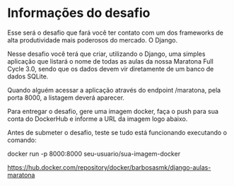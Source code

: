 # Informações do desafio

Esse será o desafio que fará você ter contato com um dos frameworks de alta produtividade mais poderosos do mercado. O Django.

Nesse desafio você terá que criar, utilizando o Django, uma simples aplicação que listará o nome de todas as aulas da nossa Maratona Full Cycle 3.0, sendo que os dados devem vir diretamente de um banco de dados SQLite.

Quando alguém acessar a aplicação através do endpoint /maratona, pela porta 8000, a listagem deverá aparecer.

Para entregar o desafio, gere uma imagem docker, faça o push para sua conta do DockerHub e informe a URL da imagem logo abaixo.

Antes de submeter o desafio, teste se tudo está funcionando executando o comando:

docker run -p 8000:8000 seu-usuario/sua-imagem-docker


https://hub.docker.com/repository/docker/barbosasmk/django-aulas-maratona